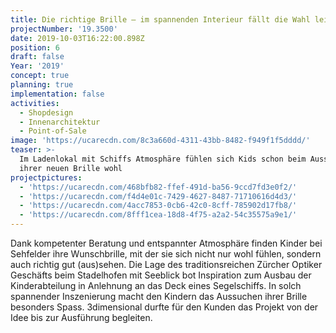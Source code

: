 ```yaml
---
title: Die richtige Brille – im spannenden Interieur fällt die Wahl leichter
projectNumber: '19.3500'
date: 2019-10-03T16:22:00.898Z
position: 6
draft: false
Year: '2019'
concept: true
planning: true
implementation: false
activities:
  - Shopdesign
  - Innenarchitektur
  - Point-of-Sale
image: 'https://ucarecdn.com/8c3a660d-4311-43bb-8482-f949f1f5dddd/'
teaser: >-
  Im Ladenlokal mit Schiffs Atmosphäre fühlen sich Kids schon beim Aussuchen
  ihrer neuen Brille wohl
projectpictures:
  - 'https://ucarecdn.com/468bfb82-ffef-491d-ba56-9ccd7fd3e0f2/'
  - 'https://ucarecdn.com/f4d4e01c-7429-4627-8487-71710616d4d3/'
  - 'https://ucarecdn.com/4acc7853-0cb6-42c0-8cff-785902d17fb8/'
  - 'https://ucarecdn.com/8fff1cea-18d8-4f75-a2a2-54c35575a9e1/'
---
```

Dank kompetenter Beratung und entspannter Atmosphäre finden Kinder bei Sehfelder ihre Wunschbrille, mit der sie sich nicht nur wohl fühlen, sondern auch richtig gut (aus)sehen. Die Lage des traditionsreichen Zürcher Optiker Geschäfts beim Stadelhofen mit Seeblick bot Inspiration zum Ausbau der Kinderabteilung in Anlehnung an das Deck eines Segelschiffs. In solch spannender Inszenierung macht den Kindern das Aussuchen ihrer Brille besonders Spass. 3dimensional durfte für den Kunden das Projekt von der Idee bis zur Ausführung begleiten.
